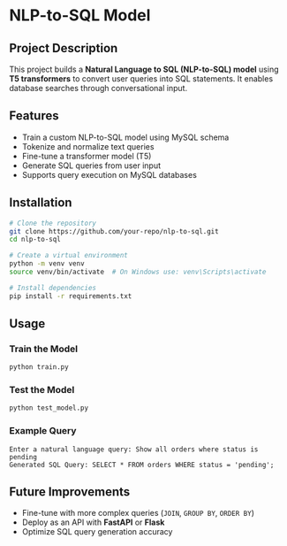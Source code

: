 # NLP-to-SQL Model

## Project Description
This project builds a **Natural Language to SQL (NLP-to-SQL) model** using **T5 transformers** to convert user queries into SQL statements. It enables database searches through conversational input.

## Features
- Train a custom NLP-to-SQL model using MySQL schema
- Tokenize and normalize text queries
- Fine-tune a transformer model (T5)
- Generate SQL queries from user input
- Supports query execution on MySQL databases

## Installation
```bash
# Clone the repository
git clone https://github.com/your-repo/nlp-to-sql.git
cd nlp-to-sql

# Create a virtual environment
python -m venv venv
source venv/bin/activate  # On Windows use: venv\Scripts\activate

# Install dependencies
pip install -r requirements.txt
```

## Usage
### Train the Model
```bash
python train.py
```

### Test the Model
```bash
python test_model.py
```

### Example Query
```
Enter a natural language query: Show all orders where status is pending
Generated SQL Query: SELECT * FROM orders WHERE status = 'pending';
```

## Future Improvements
- Fine-tune with more complex queries (`JOIN`, `GROUP BY`, `ORDER BY`)
- Deploy as an API with **FastAPI** or **Flask**
- Optimize SQL query generation accuracy
